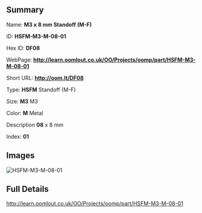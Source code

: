 

## Summary
 
Name: __M3 x 8 mm Standoff (M-F)__

ID: __HSFM-M3-M-08-01__

Hex ID: __DF08__

WebPage: __http://learn.oomlout.co.uk/OO/Projects/oomp/part/HSFM-M3-M-08-01__

Short URL: __http://oom.lt/DF08__


Type: __HSFM__ Standoff (M-F) 

Size: __M3__ M3 

Color: __M__ Metal 

Description __08__ x 8 mm 

Index: __01__


## Images
![HSFM-M3-M-08-01](http://oomlout.com/oomp-gen/parts/HSFM-M3-M-08-01/HSFM-M3-M-08-01_420.jpg)



## Full Details

 http://learn.oomlout.co.uk/OO/Projects/oomp/part/HSFM-M3-M-08-01














